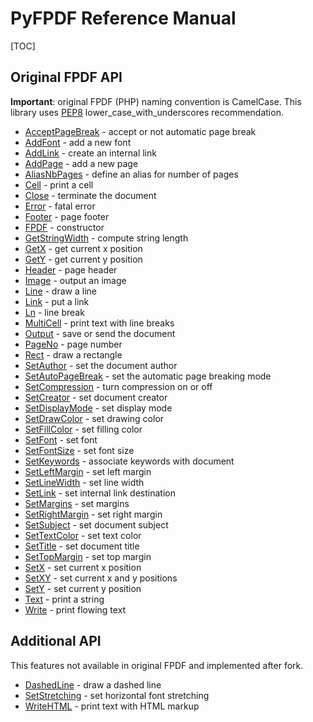 # PyFPDF Reference Manual #

[TOC]

## Original FPDF API ##

**Important**: original FPDF (PHP) naming convention is CamelCase. This library uses [PEP8](http://www.python.org/dev/peps/pep-0008/) lower\_case\_with\_underscores recommendation.

  * [AcceptPageBreak](reference/AcceptPageBreak.md) - accept or not automatic page break
  * [AddFont](reference/AddFont.md) - add a new font
  * [AddLink](reference/AddLink.md) - create an internal link
  * [AddPage](reference/AddPage.md) - add a new page
  * [AliasNbPages](reference/AliasNbPages.md) - define an alias for number of pages
  * [Cell](reference/Cell.md) - print a cell
  * [Close](reference/Close.md) - terminate the document
  * [Error](reference/Error.md) - fatal error
  * [Footer](reference/Footer.md) - page footer
  * [FPDF](reference/FPDF.md) - constructor
  * [GetStringWidth](reference/GetStringWidth.md) - compute string length
  * [GetX](reference/GetX.md) - get current x position
  * [GetY](reference/GetY.md) - get current y position
  * [Header](reference/Header.md) - page header
  * [Image](reference/Image.md) - output an image
  * [Line](reference/Line.md) - draw a line
  * [Link](reference/Link.md) - put a link
  * [Ln](reference/Ln.md) - line break
  * [MultiCell](reference/MultiCell.md) - print text with line breaks
  * [Output](reference/Output.md) - save or send the document
  * [PageNo](reference/PageNo.md) - page number
  * [Rect](reference/Rect.md) - draw a rectangle
  * [SetAuthor](reference/SetAuthor.md) - set the document author
  * [SetAutoPageBreak](reference/SetAutoPageBreak.md) - set the automatic page breaking mode
  * [SetCompression](reference/SetCompression.md) - turn compression on or off
  * [SetCreator](reference/SetCreator.md) - set document creator
  * [SetDisplayMode](reference/SetDisplayMode.md) - set display mode
  * [SetDrawColor](reference/SetDrawColor.md) - set drawing color
  * [SetFillColor](reference/SetFillColor.md) - set filling color
  * [SetFont](reference/SetFont.md) - set font
  * [SetFontSize](reference/SetFontSize.md) - set font size
  * [SetKeywords](reference/SetKeywords.md) - associate keywords with document
  * [SetLeftMargin](reference/SetLeftMargin.md) - set left margin
  * [SetLineWidth](reference/SetLineWidth.md) - set line width
  * [SetLink](reference/SetLink.md) - set internal link destination
  * [SetMargins](reference/SetMargins.md) - set margins
  * [SetRightMargin](reference/SetLeftMargin.md) - set right margin
  * [SetSubject](reference/SetSubject) - set document subject
  * [SetTextColor](reference/SetTextColor.md) - set text color
  * [SetTitle](reference/SetTitle.md) - set document title
  * [SetTopMargin](reference/SetLeftMargin.md) - set top margin
  * [SetX](reference/SetX.md) - set current x position
  * [SetXY](reference/SetXY.md) - set current x and y positions
  * [SetY](reference/SetY.md) - set current y position
  * [Text](reference/Text.md) - print a string
  * [Write](reference/Write.md) - print flowing text

## Additional API ##
  
This features not available in original FPDF and implemented after fork.

  * [DashedLine](reference/DashedLine.md) - draw a dashed line
  * [SetStretching](reference/SetStretching.md) - set horizontal font stretching
  * [WriteHTML](reference/WriteHTML.md) - print text with HTML markup

